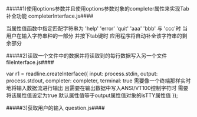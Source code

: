 #####1)使用options参数并且使用options参数对象的completer属性来实现Tab补全功能 completerInterface.js####

当属性值函数中指定匹配字符串为 'help'  'error'  'quit'  'aaa' 'bbb' 与 'ccc'时 当用户在输入字符串种的一部分
并按下tab键时 应用程序将自动补全该字符串的剩余部分

#####2)读取一个文件中的数据并将读取到的每行数据写入另一个文件 fileInterface.js####

var r1 = readline.createInterface({
  input: process.stdin,
  output: process.stdout,
  completer: completer,
  terminal: true  需要像一个终端那样实时地将输入数据流进行输出 且需要在输出数据中写入ANSI/VT100控制字符时 需要将该属性值设定为true  默认属性值等于output属性值对象的isTTY属性值
});

#####3)获取用户的输入 question.js####